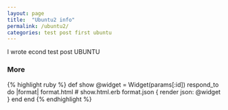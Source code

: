 ```yaml
---
layout: page
title:  "Ubuntu2 info"
permalink: /ubuntu2/
categories: test post first ubuntu
---
```

I wrote econd test post 
UBUNTU

### More

{% highlight ruby %} 
def show
  @widget = Widget(params[:id])
  respond_to do |format|
    format.html # show.html.erb
    format.json { render json: @widget }
  end
end
{% endhighlight %}

